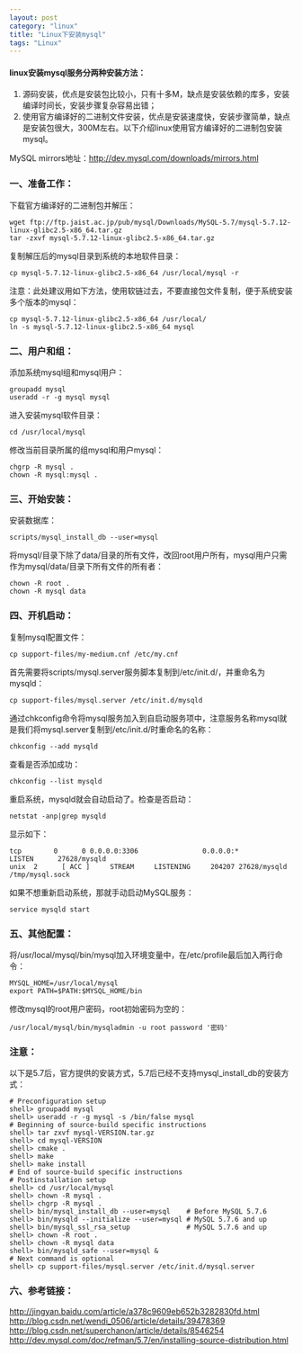 ```yaml
---
layout: post
category: "linux"
title: "Linux下安装mysql"
tags: "Linux"
---
```


#### linux安装mysql服务分两种安装方法：
1. 源码安装，优点是安装包比较小，只有十多M，缺点是安装依赖的库多，安装编译时间长，安装步骤复杂容易出错；  
2. 使用官方编译好的二进制文件安装，优点是安装速度快，安装步骤简单，缺点是安装包很大，300M左右。以下介绍linux使用官方编译好的二进制包安装mysql。  

MySQL mirrors地址：<http://dev.mysql.com/downloads/mirrors.html>  

### 一、准备工作：
下载官方编译好的二进制包并解压：  

    wget ftp://ftp.jaist.ac.jp/pub/mysql/Downloads/MySQL-5.7/mysql-5.7.12-linux-glibc2.5-x86_64.tar.gz
    tar -zxvf mysql-5.7.12-linux-glibc2.5-x86_64.tar.gz

复制解压后的mysql目录到系统的本地软件目录：  

    cp mysql-5.7.12-linux-glibc2.5-x86_64 /usr/local/mysql -r

注意：此处建议用如下方法，使用软链过去，不要直接包文件复制，便于系统安装多个版本的mysql：  

    cp mysql-5.7.12-linux-glibc2.5-x86_64 /usr/local/
    ln -s mysql-5.7.12-linux-glibc2.5-x86_64 mysql

### 二、用户和组：
添加系统mysql组和mysql用户：  

    groupadd mysql
    useradd -r -g mysql mysql

进入安装mysql软件目录：  

    cd /usr/local/mysql

修改当前目录所属的组mysql和用户mysql：  

    chgrp -R mysql .
    chown -R mysql:mysql .

### 三、开始安装：
安装数据库：

    scripts/mysql_install_db --user=mysql

将mysql/目录下除了data/目录的所有文件，改回root用户所有，mysql用户只需作为mysql/data/目录下所有文件的所有者：

    chown -R root .
    chown -R mysql data

### 四、开机启动：
复制mysql配置文件：

    cp support-files/my-medium.cnf /etc/my.cnf

首先需要将scripts/mysql.server服务脚本复制到/etc/init.d/，并重命名为mysqld：  

    cp support-files/mysql.server /etc/init.d/mysqld

通过chkconfig命令将mysql服务加入到自启动服务项中，注意服务名称mysql就是我们将mysql.server复制到/etc/init.d/时重命名的名称：  

    chkconfig --add mysqld

查看是否添加成功：  

    chkconfig --list mysqld

重启系统，mysqld就会自动启动了。检查是否启动：  

    netstat -anp|grep mysqld

显示如下：  

    tcp        0      0 0.0.0.0:3306                0.0.0.0:*                   LISTEN      27628/mysqld
    unix  2      [ ACC ]     STREAM     LISTENING     204207 27628/mysqld        /tmp/mysql.sock

如果不想重新启动系统，那就手动启动MySQL服务：  

    service mysqld start

### 五、其他配置：
将/usr/local/mysql/bin/mysql加入环境变量中，在/etc/profile最后加入两行命令：

    MYSQL_HOME=/usr/local/mysql
    export PATH=$PATH:$MYSQL_HOME/bin

修改mysql的root用户密码，root初始密码为空的：

    /usr/local/mysql/bin/mysqladmin -u root password '密码'

### 注意：

以下是5.7后，官方提供的安装方式，5.7后已经不支持mysql_install_db的安装方式：  

    # Preconfiguration setup
    shell> groupadd mysql
    shell> useradd -r -g mysql -s /bin/false mysql
    # Beginning of source-build specific instructions
    shell> tar zxvf mysql-VERSION.tar.gz
    shell> cd mysql-VERSION
    shell> cmake .
    shell> make
    shell> make install
    # End of source-build specific instructions
    # Postinstallation setup
    shell> cd /usr/local/mysql
    shell> chown -R mysql .
    shell> chgrp -R mysql .
    shell> bin/mysql_install_db --user=mysql    # Before MySQL 5.7.6
    shell> bin/mysqld --initialize --user=mysql # MySQL 5.7.6 and up
    shell> bin/mysql_ssl_rsa_setup              # MySQL 5.7.6 and up
    shell> chown -R root .
    shell> chown -R mysql data
    shell> bin/mysqld_safe --user=mysql &
    # Next command is optional
    shell> cp support-files/mysql.server /etc/init.d/mysql.server

### 六、参考链接：
<http://jingyan.baidu.com/article/a378c9609eb652b3282830fd.html>  
<http://blog.csdn.net/wendi_0506/article/details/39478369>  
<http://blog.csdn.net/superchanon/article/details/8546254>  
<http://dev.mysql.com/doc/refman/5.7/en/installing-source-distribution.html>
